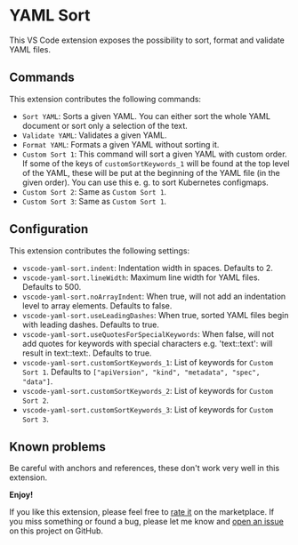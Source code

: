 # YAML Sort
This VS Code extension exposes the possibility to sort, format and validate YAML files.

## Commands
This extension contributes the following commands:

* `Sort YAML`: Sorts a given YAML. You can either sort the whole YAML document or sort only a selection of the text.
* `Validate YAML`: Validates a given YAML.
* `Format YAML`: Formats a given YAML without sorting it.
* `Custom Sort 1`: This command will sort a given YAML with custom order. If some of the keys of `customSortKeywords_1` will be found at the top level of the YAML, these will be put at the beginning of the YAML file (in the given order). You can use this e. g. to sort Kubernetes configmaps.
* `Custom Sort 2`: Same as `Custom Sort 1`.
* `Custom Sort 3`: Same as `Custom Sort 1`.

## Configuration
This extension contributes the following settings:

* `vscode-yaml-sort.indent`: Indentation width in spaces. Defaults to 2.
* `vscode-yaml-sort.lineWidth`: Maximum line width for YAML files. Defaults to 500.
* `vscode-yaml-sort.noArrayIndent`: When true, will not add an indentation level to array elements. Defaults to false.
* `vscode-yaml-sort.useLeadingDashes`: When true, sorted YAML files begin with leading dashes. Defaults to true.
* `vscode-yaml-sort.useQuotesForSpecialKeywords`: When false, will not add quotes for keywords with special characters e.g. 'text::text': will result in text::text:. Defaults to true.
* `vscode-yaml-sort.customSortKeywords_1`: List of keywords for `Custom Sort 1`. Defaults to `["apiVersion", "kind", "metadata", "spec", "data"]`.
* `vscode-yaml-sort.customSortKeywords_2`: List of keywords for `Custom Sort 2`.
* `vscode-yaml-sort.customSortKeywords_3`: List of keywords for `Custom Sort 3`.

## Known problems
Be careful with anchors and references, these don't work very well in this extension.

**Enjoy!**

If you like this extension, please feel free to [rate it](https://marketplace.visualstudio.com/items?itemName=PascalReitermann93.vscode-yaml-sort&ssr=false#review-details) on the marketplace.
If you miss something or found a bug, please let me know and [open an issue](https://github.com/pascalre/vscode-yaml-sort/issues/new) on this project on GitHub.